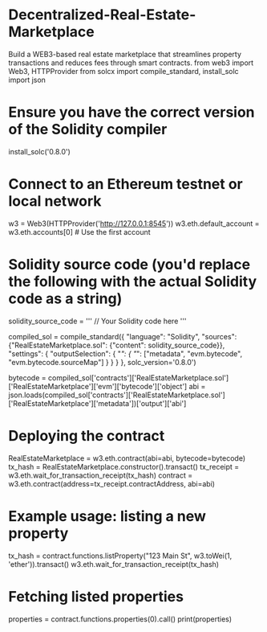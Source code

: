 # Decentralized-Real-Estate-Marketplace
Build a WEB3-based real estate marketplace that streamlines property transactions and reduces fees through smart contracts.
from web3 import Web3, HTTPProvider
from solcx import compile_standard, install_solc
import json

# Ensure you have the correct version of the Solidity compiler
install_solc('0.8.0')

# Connect to an Ethereum testnet or local network
w3 = Web3(HTTPProvider('http://127.0.0.1:8545'))
w3.eth.default_account = w3.eth.accounts[0]  # Use the first account

# Solidity source code (you'd replace the following with the actual Solidity code as a string)
solidity_source_code = '''
// Your Solidity code here
'''

compiled_sol = compile_standard({
    "language": "Solidity",
    "sources": {"RealEstateMarketplace.sol": {"content": solidity_source_code}},
    "settings": {
        "outputSelection": {
            "*": {
                "*": ["metadata", "evm.bytecode", "evm.bytecode.sourceMap"]
            }
        }
    }
}, solc_version='0.8.0')

bytecode = compiled_sol['contracts']['RealEstateMarketplace.sol']['RealEstateMarketplace']['evm']['bytecode']['object']
abi = json.loads(compiled_sol['contracts']['RealEstateMarketplace.sol']['RealEstateMarketplace']['metadata'])['output']['abi']

# Deploying the contract
RealEstateMarketplace = w3.eth.contract(abi=abi, bytecode=bytecode)
tx_hash = RealEstateMarketplace.constructor().transact()
tx_receipt = w3.eth.wait_for_transaction_receipt(tx_hash)
contract = w3.eth.contract(address=tx_receipt.contractAddress, abi=abi)

# Example usage: listing a new property
tx_hash = contract.functions.listProperty("123 Main St", w3.toWei(1, 'ether')).transact()
w3.eth.wait_for_transaction_receipt(tx_hash)

# Fetching listed properties
properties = contract.functions.properties(0).call()
print(properties)
